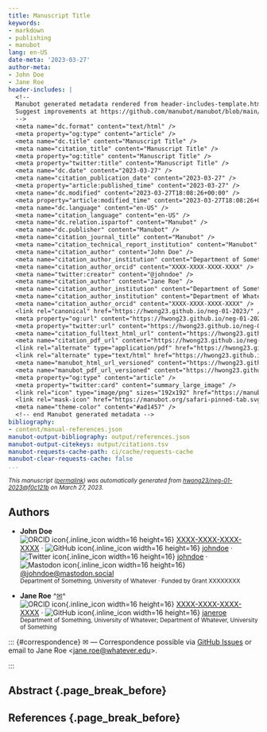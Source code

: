 ```yaml
---
title: Manuscript Title
keywords:
- markdown
- publishing
- manubot
lang: en-US
date-meta: '2023-03-27'
author-meta:
- John Doe
- Jane Roe
header-includes: |
  <!--
  Manubot generated metadata rendered from header-includes-template.html.
  Suggest improvements at https://github.com/manubot/manubot/blob/main/manubot/process/header-includes-template.html
  -->
  <meta name="dc.format" content="text/html" />
  <meta property="og:type" content="article" />
  <meta name="dc.title" content="Manuscript Title" />
  <meta name="citation_title" content="Manuscript Title" />
  <meta property="og:title" content="Manuscript Title" />
  <meta property="twitter:title" content="Manuscript Title" />
  <meta name="dc.date" content="2023-03-27" />
  <meta name="citation_publication_date" content="2023-03-27" />
  <meta property="article:published_time" content="2023-03-27" />
  <meta name="dc.modified" content="2023-03-27T18:08:26+00:00" />
  <meta property="article:modified_time" content="2023-03-27T18:08:26+00:00" />
  <meta name="dc.language" content="en-US" />
  <meta name="citation_language" content="en-US" />
  <meta name="dc.relation.ispartof" content="Manubot" />
  <meta name="dc.publisher" content="Manubot" />
  <meta name="citation_journal_title" content="Manubot" />
  <meta name="citation_technical_report_institution" content="Manubot" />
  <meta name="citation_author" content="John Doe" />
  <meta name="citation_author_institution" content="Department of Something, University of Whatever" />
  <meta name="citation_author_orcid" content="XXXX-XXXX-XXXX-XXXX" />
  <meta name="twitter:creator" content="@johndoe" />
  <meta name="citation_author" content="Jane Roe" />
  <meta name="citation_author_institution" content="Department of Something, University of Whatever" />
  <meta name="citation_author_institution" content="Department of Whatever, University of Something" />
  <meta name="citation_author_orcid" content="XXXX-XXXX-XXXX-XXXX" />
  <link rel="canonical" href="https://hwong23.github.io/neg-01-2023/" />
  <meta property="og:url" content="https://hwong23.github.io/neg-01-2023/" />
  <meta property="twitter:url" content="https://hwong23.github.io/neg-01-2023/" />
  <meta name="citation_fulltext_html_url" content="https://hwong23.github.io/neg-01-2023/" />
  <meta name="citation_pdf_url" content="https://hwong23.github.io/neg-01-2023/manuscript.pdf" />
  <link rel="alternate" type="application/pdf" href="https://hwong23.github.io/neg-01-2023/manuscript.pdf" />
  <link rel="alternate" type="text/html" href="https://hwong23.github.io/neg-01-2023/v/f0c121b6520b2235c667e4a4b364b2a497379738/" />
  <meta name="manubot_html_url_versioned" content="https://hwong23.github.io/neg-01-2023/v/f0c121b6520b2235c667e4a4b364b2a497379738/" />
  <meta name="manubot_pdf_url_versioned" content="https://hwong23.github.io/neg-01-2023/v/f0c121b6520b2235c667e4a4b364b2a497379738/manuscript.pdf" />
  <meta property="og:type" content="article" />
  <meta property="twitter:card" content="summary_large_image" />
  <link rel="icon" type="image/png" sizes="192x192" href="https://manubot.org/favicon-192x192.png" />
  <link rel="mask-icon" href="https://manubot.org/safari-pinned-tab.svg" color="#ad1457" />
  <meta name="theme-color" content="#ad1457" />
  <!-- end Manubot generated metadata -->
bibliography:
- content/manual-references.json
manubot-output-bibliography: output/references.json
manubot-output-citekeys: output/citations.tsv
manubot-requests-cache-path: ci/cache/requests-cache
manubot-clear-requests-cache: false
...
```







<small><em>
This manuscript
([permalink](https://hwong23.github.io/neg-01-2023/v/f0c121b6520b2235c667e4a4b364b2a497379738/))
was automatically generated
from [hwong23/neg-01-2023@f0c121b](https://github.com/hwong23/neg-01-2023/tree/f0c121b6520b2235c667e4a4b364b2a497379738)
on March 27, 2023.
</em></small>



## Authors



+ **John Doe**
  <br>
    ![ORCID icon](images/orcid.svg){.inline_icon width=16 height=16}
    [XXXX-XXXX-XXXX-XXXX](https://orcid.org/XXXX-XXXX-XXXX-XXXX)
    · ![GitHub icon](images/github.svg){.inline_icon width=16 height=16}
    [johndoe](https://github.com/johndoe)
    · ![Twitter icon](images/twitter.svg){.inline_icon width=16 height=16}
    [johndoe](https://twitter.com/johndoe)
    · ![Mastodon icon](images/mastodon.svg){.inline_icon width=16 height=16}
    [\@johndoe@mastodon.social](https://mastodon.social/@johndoe)
    <br>
  <small>
     Department of Something, University of Whatever
     · Funded by Grant XXXXXXXX
  </small>

+ **Jane Roe**
  ^[✉](#correspondence)^<br>
    ![ORCID icon](images/orcid.svg){.inline_icon width=16 height=16}
    [XXXX-XXXX-XXXX-XXXX](https://orcid.org/XXXX-XXXX-XXXX-XXXX)
    · ![GitHub icon](images/github.svg){.inline_icon width=16 height=16}
    [janeroe](https://github.com/janeroe)
    <br>
  <small>
     Department of Something, University of Whatever; Department of Whatever, University of Something
  </small>


::: {#correspondence}
✉ — Correspondence possible via [GitHub Issues](https://github.com/hwong23/neg-01-2023/issues)
or email to
Jane Roe \<jane.roe@whatever.edu\>.


:::


## Abstract {.page_break_before}




## References {.page_break_before}

<!-- Explicitly insert bibliography here -->
<div id="refs"></div>

